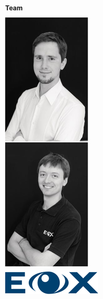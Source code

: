 ##  Team

![Fabian Schindler](resources/fabian.jpg)
![Stephan Meissl](resources/stephan.jpg)

[![EOX IT Services GmbH, Austria](resources/eox-logo.png "EOX IT Services GmbH, Austria")](https://eox.at)
